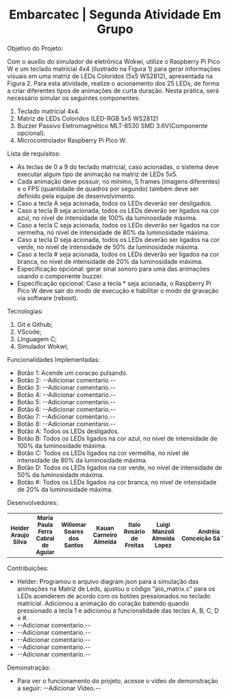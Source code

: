 
<h1 align="center">Embarcatec | Segunda Atividade Em Grupo</h1>

Objetivo do Projeto:

Com o auxílio do simulador de eletrônica Wokwi, utilize o Raspberry Pi Pico W e um teclado matricial 4x4 (ilustrado na Figura 1) para gerar informações visuais em uma matriz de LEDs Coloridos (5x5 WS2812), apresentada na Figura 2. Para esta atividade, realize o acionamento dos 25 LEDs, de forma a criar diferentes tipos de animações de curta duração. Nesta prática, será necessário simular os seguintes componentes: 
1) Teclado matricial 4x4. 
2) Matriz de LEDs Coloridos (LED-RGB 5x5 WS2812) 
3) Buzzer Passivo Eletromagnético MLT-8530 SMD 3.6V(Componente opcional).
4) Microcontrolador Raspberry Pi Pico W. 

Lista de requisitos:

- As teclas de 0 a 9 do teclado matricial, caso acionadas, o sistema deve executar algum tipo de animação na matriz de LEDs 5x5.
- Cada animação deve possuir, no mínimo, 5 frames (imagens diferentes) e o FPS (quantidade de quadros por segundo) também deve ser definido pela equipe de desenvolvimento. 
- Caso a tecla A seja acionada, todos os LEDs deverão ser desligados. 
- Caso a tecla B seja acionada, todos os LEDs deverão ser ligados na cor azul, no nível de intensidade de 100% da luminosidade máxima.
- Caso a tecla C seja acionada, todos os LEDs deverão ser ligados na cor vermelha, no nível de intensidade de 80% da luminosidade máxima.
- Caso a tecla D seja acionada, todos os LEDs deverão ser ligados na cor verde, no nível de intensidade de 50% da luminosidade máxima.
- Caso a tecla # seja acionada, todos os LEDs deverão ser ligados na cor branca, no nível de intensidade de 20% da luminosidade máxima.
- Especificação opcional: gerar sinal sonoro para uma das animações usando o componente buzzer. 
- Especificação opcional: Caso a tecla * seja acionada, o Raspberry Pi Pico W deve sair do modo de execução e habilitar o modo de gravação via software (reboot).

Tecnologias:

1. Git e Github;
2. VScode;
3. Linguagem C;
4. Simulador Wokwi;

Funcionalidades Implementadas:

- Botão 1: Acende um coracao pulsando.
- Botão 2: --Adicionar comentario.--
- Botão 3: --Adicionar comentario.--
- Botão 4: --Adicionar comentario.--
- Botão 5: --Adicionar comentario.--
- Botão 6: --Adicionar comentario.--
- Botão 7: --Adicionar comentario.--
- Botão 8: --Adicionar comentario.--
- Botão A: Todos os LEDs desligados.
- Botão B: Todos os LEDs ligados na cor azul, no nível de intensidade de 100% da luminosidade máxima.
- Botão C: Todos os LEDs ligados na cor vermelha, no nível de intensidade de 80% da luminosidade máxima.
- Botão D: Todos os LEDs ligados na cor verde, no nível de intensidade de 50% da luminosidade máxima.
- Botão #: Todos os LEDs ligados na cor branca, no nível de intensidade de 20% da luminosidade máxima.

Desenvolvedores:
 
<table>
  <tr>
    <td align="center">  <sub><b> Helder Araujo Silva </b></td>
    <td align="center"> <sub><b> Maria Paula Ferra Cabral de Aguiar </b></td>
    <td align="center"> <sub><b> Willomar Soares dos Santos </b></td>
    <td align="center"> <sub><b> Kauan Carneiro Almeida </b></td>
    <td align="center"> <sub><b> Italo Rosário de Freitas </b></td>
    <td align="center"> <sub><b> Luigi Manzoli Almeida Lopez </b></td>
    <td align="center"> <sub><b> Andréia Conceição Sá Teles </b></td>
    </tr>
</table>

Contribuições:

- Helder: Programou o arquivo diagram.json para a simulação das animações na Matriz de Leds, ajustou o código "pio_matrix.c" para os LEDs acenderem de acordo com os botões pressionados no teclado matricial. Adicionou a animação do coração batendo quando pressionado a tecla 1 e adicionou a funcionalidade das teclas A, B, C, D e #.
- --Adicionar comentario.--
- --Adicionar comentario.--
- --Adicionar comentario.-- 
- --Adicionar comentario.-- 
- --Adicionar comentario.--

Demonstração: 
- Para ver o funcionamento do projeto, acesse o vídeo de demonstração a seguir:  --Adicionar Video.--

    

   